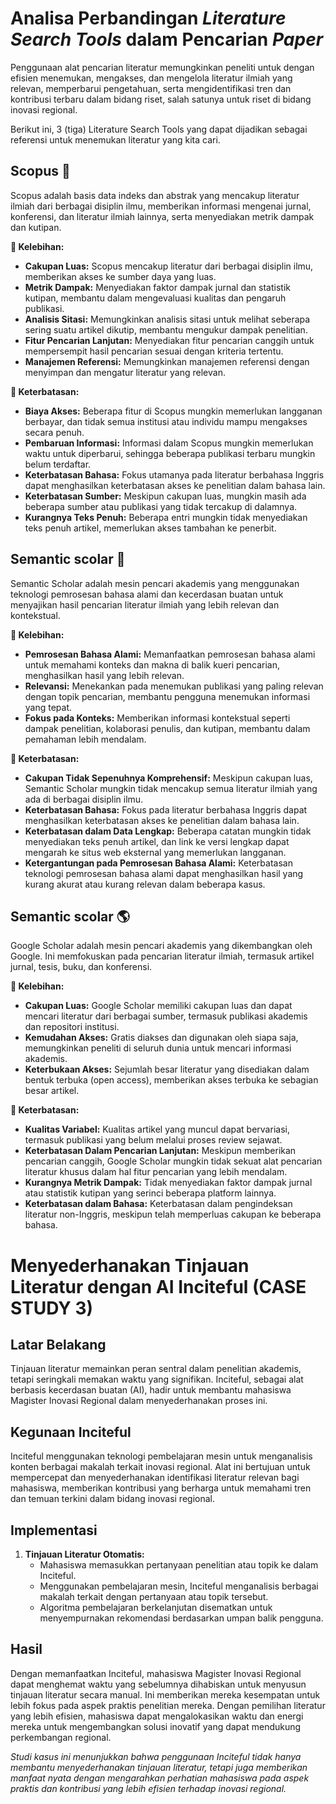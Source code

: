 # Analisa Perbandingan _Literature Search Tools_ dalam Pencarian _Paper_

Penggunaan alat pencarian literatur memungkinkan peneliti untuk dengan efisien menemukan, mengakses, dan mengelola literatur ilmiah yang relevan, memperbarui pengetahuan, serta mengidentifikasi tren dan kontribusi terbaru dalam bidang riset, salah satunya untuk riset di bidang inovasi regional.

Berikut ini, 3 (tiga) Literature Search Tools yang dapat dijadikan sebagai referensi untuk menemukan literatur yang kita cari.
## Scopus 📖
Scopus adalah basis data indeks dan abstrak yang mencakup literatur ilmiah dari berbagai disiplin ilmu, memberikan informasi mengenai jurnal, konferensi, dan literatur ilmiah lainnya, serta menyediakan metrik dampak dan kutipan.

**🔼 Kelebihan:**
- **Cakupan Luas:** Scopus mencakup literatur dari berbagai disiplin ilmu, memberikan akses ke sumber daya yang luas.
- **Metrik Dampak:** Menyediakan faktor dampak jurnal dan statistik kutipan, membantu dalam mengevaluasi kualitas dan pengaruh publikasi.
- **Analisis Sitasi:** Memungkinkan analisis sitasi untuk melihat seberapa sering suatu artikel dikutip, membantu mengukur dampak penelitian.
- **Fitur Pencarian Lanjutan:** Menyediakan fitur pencarian canggih untuk mempersempit hasil pencarian sesuai dengan kriteria tertentu.
- **Manajemen Referensi:** Memungkinkan manajemen referensi dengan menyimpan dan mengatur literatur yang relevan.

**🔽 Keterbatasan:**
- **Biaya Akses:** Beberapa fitur di Scopus mungkin memerlukan langganan berbayar, dan tidak semua institusi atau individu mampu mengakses secara penuh.
- **Pembaruan Informasi:** Informasi dalam Scopus mungkin memerlukan waktu untuk diperbarui, sehingga beberapa publikasi terbaru mungkin belum terdaftar.
- **Keterbatasan Bahasa:** Fokus utamanya pada literatur berbahasa Inggris dapat menghasilkan keterbatasan akses ke penelitian dalam bahasa lain.
- **Keterbatasan Sumber:** Meskipun cakupan luas, mungkin masih ada beberapa sumber atau publikasi yang tidak tercakup di dalamnya.
- **Kurangnya Teks Penuh:** Beberapa entri mungkin tidak menyediakan teks penuh artikel, memerlukan akses tambahan ke penerbit.

 ## Semantic scolar 🔎
Semantic Scholar adalah mesin pencari akademis yang menggunakan teknologi pemrosesan bahasa alami dan kecerdasan buatan untuk menyajikan hasil pencarian literatur ilmiah yang lebih relevan dan kontekstual.

**🔼 Kelebihan:**
- **Pemrosesan Bahasa Alami:** Memanfaatkan pemrosesan bahasa alami untuk memahami konteks dan makna di balik kueri pencarian, menghasilkan hasil yang lebih relevan.
- **Relevansi:** Menekankan pada menemukan publikasi yang paling relevan dengan topik pencarian, membantu pengguna menemukan informasi yang tepat.
- **Fokus pada Konteks:** Memberikan informasi kontekstual seperti dampak penelitian, kolaborasi penulis, dan kutipan, membantu dalam pemahaman lebih mendalam.

**🔽 Keterbatasan:**
- **Cakupan Tidak Sepenuhnya Komprehensif:** Meskipun cakupan luas, Semantic Scholar mungkin tidak mencakup semua literatur ilmiah yang ada di berbagai disiplin ilmu.
- **Keterbatasan Bahasa:** Fokus pada literatur berbahasa Inggris dapat menghasilkan keterbatasan akses ke penelitian dalam bahasa lain.
- **Keterbatasan dalam Data Lengkap:** Beberapa catatan mungkin tidak menyediakan teks penuh artikel, dan link ke versi lengkap dapat mengarah ke situs web eksternal yang memerlukan langganan.
- **Ketergantungan pada Pemrosesan Bahasa Alami:** Keterbatasan teknologi pemrosesan bahasa alami dapat menghasilkan hasil yang kurang akurat atau kurang relevan dalam beberapa kasus.

 ## Semantic scolar 🌎
Google Scholar adalah mesin pencari akademis yang dikembangkan oleh Google. Ini memfokuskan pada pencarian literatur ilmiah, termasuk artikel jurnal, tesis, buku, dan konferensi.

**🔼 Kelebihan:**
- **Cakupan Luas:** Google Scholar memiliki cakupan luas dan dapat mencari literatur dari berbagai sumber, termasuk publikasi akademis dan repositori institusi.
- **Kemudahan Akses:** Gratis diakses dan digunakan oleh siapa saja, memungkinkan peneliti di seluruh dunia untuk mencari informasi akademis.
- **Keterbukaan Akses:** Sejumlah besar literatur yang disediakan dalam bentuk terbuka (open access), memberikan akses terbuka ke sebagian besar artikel.

**🔽 Keterbatasan:**
- **Kualitas Variabel:** Kualitas artikel yang muncul dapat bervariasi, termasuk publikasi yang belum melalui proses review sejawat.
- **Keterbatasan Dalam Pencarian Lanjutan:** Meskipun memberikan pencarian canggih, Google Scholar mungkin tidak sekuat alat pencarian literatur khusus dalam hal fitur pencarian yang lebih mendalam.
- **Kurangnya Metrik Dampak:** Tidak menyediakan faktor dampak jurnal atau statistik kutipan yang serinci beberapa platform lainnya.
- **Keterbatasan dalam Bahasa:** Keterbatasan dalam pengindeksan literatur non-Inggris, meskipun telah memperluas cakupan ke beberapa bahasa.


# Menyederhanakan Tinjauan Literatur dengan AI Inciteful (CASE STUDY 3)

## Latar Belakang

Tinjauan literatur memainkan peran sentral dalam penelitian akademis, tetapi seringkali memakan waktu yang signifikan. Inciteful, sebagai alat berbasis kecerdasan buatan (AI), hadir untuk membantu mahasiswa Magister Inovasi Regional dalam menyederhanakan proses ini.

## Kegunaan Inciteful

Inciteful menggunakan teknologi pembelajaran mesin untuk menganalisis konten berbagai makalah terkait inovasi regional. Alat ini bertujuan untuk mempercepat dan menyederhanakan identifikasi literatur relevan bagi mahasiswa, memberikan kontribusi yang berharga untuk memahami tren dan temuan terkini dalam bidang inovasi regional.

## Implementasi

1. **Tinjauan Literatur Otomatis:**
   - Mahasiswa memasukkan pertanyaan penelitian atau topik ke dalam Inciteful.
   - Menggunakan pembelajaran mesin, Inciteful menganalisis berbagai makalah terkait dengan pertanyaan atau topik tersebut.
   - Algoritma pembelajaran berkelanjutan disematkan untuk menyempurnakan rekomendasi berdasarkan umpan balik pengguna.

## Hasil

Dengan memanfaatkan Inciteful, mahasiswa Magister Inovasi Regional dapat menghemat waktu yang sebelumnya dihabiskan untuk menyusun tinjauan literatur secara manual. Ini memberikan mereka kesempatan untuk lebih fokus pada aspek praktis penelitian mereka. Dengan pemilihan literatur yang lebih efisien, mahasiswa dapat mengalokasikan waktu dan energi mereka untuk mengembangkan solusi inovatif yang dapat mendukung perkembangan regional.

*Studi kasus ini menunjukkan bahwa penggunaan Inciteful tidak hanya membantu menyederhanakan tinjauan literatur, tetapi juga memberikan manfaat nyata dengan mengarahkan perhatian mahasiswa pada aspek praktis dan kontribusi yang lebih efisien terhadap inovasi regional.*
